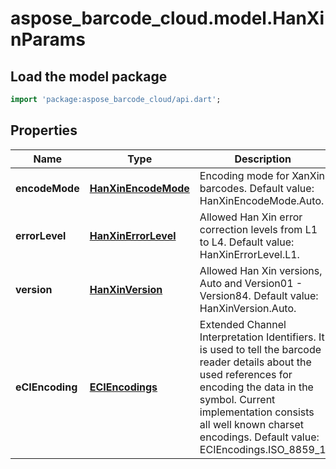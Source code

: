 # aspose_barcode_cloud.model.HanXinParams

## Load the model package
```dart
import 'package:aspose_barcode_cloud/api.dart';
```

## Properties
Name | Type | Description | Notes
---- | ---- | ----------- | -----
**encodeMode** | [**HanXinEncodeMode**](HanXinEncodeMode.md) | Encoding mode for XanXin barcodes. Default value: HanXinEncodeMode.Auto. | [optional] [default to null]
**errorLevel** | [**HanXinErrorLevel**](HanXinErrorLevel.md) | Allowed Han Xin error correction levels from L1 to L4. Default value: HanXinErrorLevel.L1. | [optional] [default to null]
**version** | [**HanXinVersion**](HanXinVersion.md) | Allowed Han Xin versions, Auto and Version01 - Version84. Default value: HanXinVersion.Auto. | [optional] [default to null]
**eCIEncoding** | [**ECIEncodings**](ECIEncodings.md) | Extended Channel Interpretation Identifiers. It is used to tell the barcode reader details about the used references for encoding the data in the symbol. Current implementation consists all well known charset encodings. Default value: ECIEncodings.ISO_8859_1 | [optional] [default to null]


